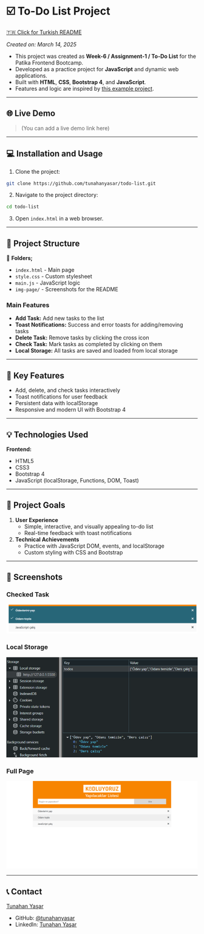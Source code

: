 # :ballot_box_with_check: To-Do List Project

[🇹🇷 Click for Turkish README](./README.tr.md)

*Created on: March 14, 2025*

* This project was created as **Week-6 / Assignment-1 / To-Do List** for the Patika Frontend Bootcamp.
* Developed as a practice project for **JavaScript** and dynamic web applications.
* Built with **HTML**, **CSS**, **Bootstrap 4**, and **JavaScript**.
* Features and logic are inspired by [this example project](https://javascript-to-do-app.netlify.app/).

---

## 🌐 Live Demo

> (You can add a live demo link here)

---

## :computer: Installation and Usage

1. Clone the project:
```bash
git clone https://github.com/tunahanyasar/todo-list.git
```
2. Navigate to the project directory:
```bash
cd todo-list
```
3. Open `index.html` in a web browser.

---

## 📜 Project Structure

:open_file_folder: **Folders;**
* `index.html` - Main page
* `style.css` - Custom stylesheet
* `main.js` - JavaScript logic
* `img-page/` - Screenshots for the README

### Main Features
- **Add Task:** Add new tasks to the list
- **Toast Notifications:** Success and error toasts for adding/removing tasks
- **Delete Task:** Remove tasks by clicking the cross icon
- **Check Task:** Mark tasks as completed by clicking on them
- **Local Storage:** All tasks are saved and loaded from local storage

---

## :star2: Key Features

- Add, delete, and check tasks interactively
- Toast notifications for user feedback
- Persistent data with localStorage
- Responsive and modern UI with Bootstrap 4

---

## 💡 Technologies Used

**Frontend:**
* HTML5
* CSS3
* Bootstrap 4
* JavaScript (localStorage, Functions, DOM, Toast)

---

## 🎯 Project Goals

1. **User Experience**
   - Simple, interactive, and visually appealing to-do list
   - Real-time feedback with toast notifications
2. **Technical Achievements**
   - Practice with JavaScript DOM, events, and localStorage
   - Custom styling with CSS and Bootstrap

---

## 📸 Screenshots

### Checked Task
![Checked](./img-page/check.png)

### Local Storage
![LocalStorage](./img-page/local-storage.png)

### Full Page
![Webpage1](./img-page/full-page.png)

---

## 📞 Contact

[Tunahan Yaşar](https://github.com/tunahanyasar)

* GitHub: [@tunahanyasar](https://github.com/tunahanyasar)
* LinkedIn: [Tunahan Yaşar](https://www.linkedin.com/in/tunahan-yasar/)



